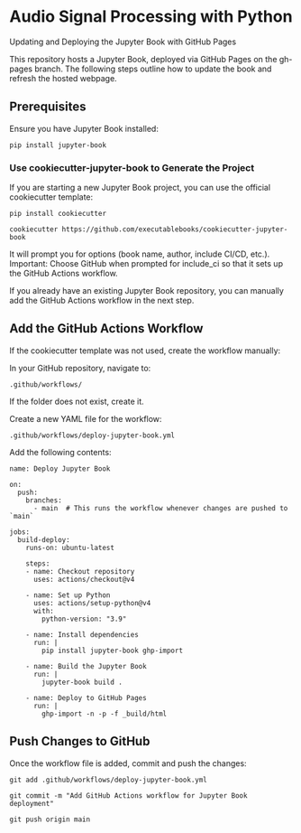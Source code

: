 # Audio Signal Processing with Python

Updating and Deploying the Jupyter Book with GitHub Pages

This repository hosts a Jupyter Book, deployed via GitHub Pages on the gh-pages branch. The following steps outline how to update the book and refresh the hosted webpage.

## Prerequisites

Ensure you have Jupyter Book installed:

    pip install jupyter-book

### Use cookiecutter-jupyter-book to Generate the Project

If you are starting a new Jupyter Book project, you can use the official cookiecutter template:

    pip install cookiecutter
    
    cookiecutter https://github.com/executablebooks/cookiecutter-jupyter-book

It will prompt you for options (book name, author, include CI/CD, etc.).
Important: Choose GitHub when prompted for include_ci so that it sets up the GitHub Actions workflow.

If you already have an existing Jupyter Book repository, you can manually add the GitHub Actions workflow in the next step.

## Add the GitHub Actions Workflow

If the cookiecutter template was not used, create the workflow manually:

In your GitHub repository, navigate to:

    .github/workflows/

If the folder does not exist, create it.

Create a new YAML file for the workflow:

    .github/workflows/deploy-jupyter-book.yml

Add the following contents:

```
name: Deploy Jupyter Book

on:
  push:
    branches:
      - main  # This runs the workflow whenever changes are pushed to `main`

jobs:
  build-deploy:
    runs-on: ubuntu-latest

    steps:
    - name: Checkout repository
      uses: actions/checkout@v4

    - name: Set up Python
      uses: actions/setup-python@v4
      with:
        python-version: "3.9"

    - name: Install dependencies
      run: |
        pip install jupyter-book ghp-import

    - name: Build the Jupyter Book
      run: |
        jupyter-book build .

    - name: Deploy to GitHub Pages
      run: |
        ghp-import -n -p -f _build/html
```

## Push Changes to GitHub

Once the workflow file is added, commit and push the changes:

    git add .github/workflows/deploy-jupyter-book.yml

    git commit -m "Add GitHub Actions workflow for Jupyter Book deployment"

    git push origin main
